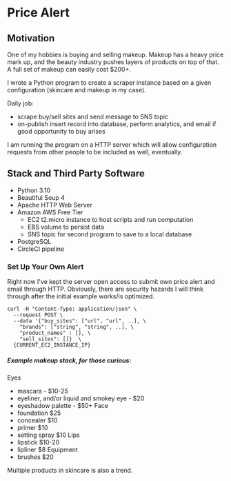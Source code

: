 # Price Alert

## Motivation

One of my hobbies is buying and selling makeup. Makeup has a heavy price mark up, and
the beauty industry pushes layers of products on top of that. A full set 
of makeup can easily cost $200+.

I wrote a Python program to create a scraper instance based on a given configuration (skincare and makeup in my case).

Daily job:
- scrape buy/sell sites and send message to SNS topic
- on-publish insert record into database, perform analytics, and email if good opportunity to buy arises

I am running the program on a HTTP server which will allow configuration requests from other people to
be included as well, eventually.

## Stack and Third Party Software

- Python 3.10
- Beautiful Soup 4
- Apache HTTP Web Server
- Amazon AWS Free Tier
    - EC2 t2.micro instance to host scripts and run computation
    - EBS volume to persist data
    - SNS topic for second program to save to a local database
- PostgreSQL
- CircleCI pipeline


### Set Up Your Own Alert

Right now I've kept the server open access to submit own price alert and email through HTTP.
Obviously, there are security hazards I will think through after the initial example works/is optimized.

```
curl -H "Content-Type: application/json" \
  --request POST \
  --data '{"buy_sites": ["url", "url", ..], \
    "brands": ["string", "string", ..], \
    "product_names" : [], \
    "sell_sites": []}  \
  {CURRENT_EC2_INSTANCE_IP}

```

##### Example makeup stack, for those curious:

Eyes
- mascara - $10-25
- eyeliner, and/or liquid and smokey eye - $20
- eyeshadow palette - $50+
Face
- foundation $25
- concealer $10
- primer $10
- setting spray $10
Lips
- lipstick $10-20
- lipliner $8
Equipment
- brushes $20

Multiple products in skincare is also a trend.